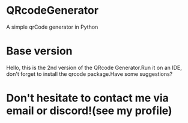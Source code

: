 # QRcodeGenerator
A simple qrCode generator in Python

# Base version
Hello, this is the 2nd version of the QRcode Generator.Run it on an IDE, don't forget to install the qrcode package.Have some suggestions? 

# Don't hesitate to contact me via email or discord!(see my profile)
